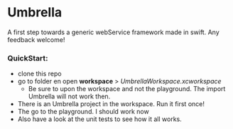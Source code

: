 # Umbrella
A first step towards a generic webService framework made in swift. Any feedback welcome!

### QuickStart:
* clone this repo
* go to folder en open **workspace** > *UmbrellaWorkspace.xcworkspace*
  * Be sure to upon the workspace and not the playground. The import Umbrella will not work then.
* There is an Umbrella project in the workspace. Run it first once!
* The go to the playground. I should work now
* Also have a look at the unit tests to see how it all works.
